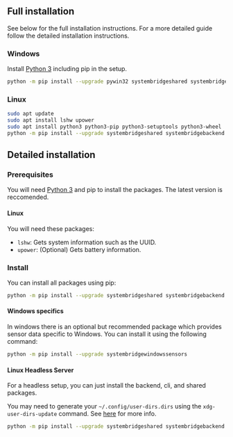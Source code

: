 ## Full installation

See below for the full installation instructions. For a more detailed guide follow the detailed installation instructions.

### Windows

Install [Python 3](https://www.python.org/downloads) including pip in the setup.

```bash
python -m pip install --upgrade pywin32 systembridgeshared systembridgebackend systembridgecli systembridgefrontend systembridgegui systembridgewindowssensors
```

### Linux

```bash
sudo apt update
sudo apt install lshw upower
sudo apt install python3 python3-pip python3-setuptools python3-wheel
python -m pip install --upgrade systembridgeshared systembridgebackend systembridgecli systembridgefrontend systembridgegui
```

## Detailed installation

### Prerequisites

You will need [Python 3](https://www.python.org/downloads) and pip to install the packages. The latest version is reccomended.

#### Linux

You will need these packages:

- `lshw`: Gets system information such as the UUID.
- `upower`: (Optional) Gets battery information.

### Install

You can install all packages using pip:

```bash
python -m pip install --upgrade systembridgeshared systembridgebackend systembridgecli systembridgefrontend systembridgegui
```

#### Windows specifics

In windows there is an optional but recommended package which provides sensor data specific to Windows. You can install it using the following command:

```bash
python -m pip install --upgrade systembridgewindowssensors
```

#### Linux Headless Server

For a headless setup, you can just install the backend, cli, and shared packages.

You may need to generate your `~/.config/user-dirs.dirs` using the `xdg-user-dirs-update` command. See [here](https://wiki.archlinux.org/title/XDG_user_directories) for more info.

```bash
python -m pip install --upgrade systembridgeshared systembridgebackend systembridgecli
```
